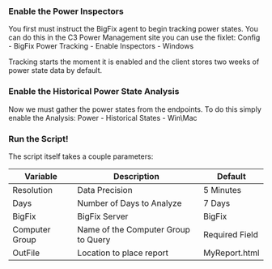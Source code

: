 ### Enable the Power Inspectors

You first must instruct the BigFix agent to begin tracking power states. You can do this in the C3 Power Management site you can use the fixlet: Config - BigFix Power Tracking - Enable Inspectors - Windows

Tracking starts the moment it is enabled and the client stores two weeks of power state data by default.

### Enable the Historical Power State Analysis

Now we must gather the power states from the endpoints. To do this simply enable the Analysis: Power - Historical States - Win\Mac

### Run the Script!

The script itself takes a couple parameters:

| Variable | Description  | Default |
|---|---|---|
| Resolution |  Data Precision | 5 Minutes |
| Days  |  Number of Days to Analyze | 7 Days|
| BigFix  |  BigFix Server | BigFix |
| Computer Group  | Name of the Computer Group to Query | Required Field |
| OutFile  | Location to place report | MyReport.html |
